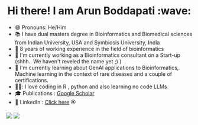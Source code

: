 <h1 align="center">Hi there! I am  Arun Boddapati :wave:</h1>

- :smile: Pronouns: He/Him
- :books: I have dual masters degree in Bioinformatics and Biomedical sciences from Indian University, USA and Symbiosis University, India
- :office: 8 years of working experience in the field of bioinformatics
- :telescope: I'm currently working as a Bioinformatics consultant on a Start-up (shhh.. We haven't reveled the name yet ;) )
- :seedling: I'm currently learning about GenAI applications to Bioinformatics, Machine learning in the context of rare diseases and a couple of certifications.
- 👨‍💻: I love coding in R , python and also learning no code LLMs
- :mortar_board: Publications : [Google Scholar](https://scholar.google.com/citations?user=ni4A6KgAAAAJ&hl=en)
- :handshake: LinkedIn : [Click here](https://www.linkedin.com/in/arunbodd/)
  :rosette:

<div>
  <img src="https://github-readme-stats.vercel.app/api?username=arunbodd&show_icons=true&custom_title=GitHub%20%stats&title_color=000000&text_color=000000&icon_color=000000&bg_color=ffffff&hide_border=true",height="200",alt="GitHub Stats"/>
  <img src="https://github-readme-stats.vercel.app/api/top-langs/?username=arunbodd&hide=html&layout=compact&title_color=000000&text_color=000000&icon_color=000000&bg_color=ffffff&hide_border=true",height="200",alt="Top Languages"/>
</div>
